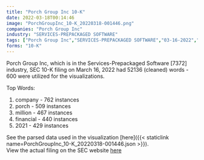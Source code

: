 ```yaml
---
title: "Porch Group Inc 10-K"
date: 2022-03-18T00:14:46
image: "PorchGroupInc_10-K_20220318-001446.png"
companies: "Porch Group Inc"
industry: "SERVICES-PREPACKAGED SOFTWARE"
tags: ["Porch Group Inc","SERVICES-PREPACKAGED SOFTWARE","03-16-2022","10-K"]
forms: "10-K"
---
```

Porch Group Inc, which is in the Services-Prepackaged Software [7372] industry, SEC 10-K filing on March 16, 2022 had 52136 (cleaned) words - 600 were utilized for the visualizations.

Top Words:
1. company - 762 instances
2. porch - 509 instances
3. million - 467 instances
4. financial - 440 instances
5. 2021 - 429 instances


See the parsed data used in the visualization [here]({{< staticlink name=PorchGroupInc_10-K_20220318-001446.json >}}).  
View the actual filing on the SEC website [here](https://www.sec.gov/Archives/edgar/data/1784535/0001558370-22-003720.txt)